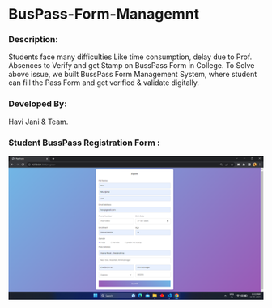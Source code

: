 # BusPass-Form-Managemnt

### Description:  
Students face many difficulties Like time consumption, delay due to Prof. Absences to Verify and get Stamp on BussPass Form in College. 
To Solve above issue, we built BussPass Form Management System, where student can fill the Pass Form and get verified & validate digitally.

### Developed By: 
Havi Jani & Team.

### Student BussPass Registration Form :
<img src="https://github.com/havi-jani/BusPass-Form-Managemnt/blob/397512063f8f5a2158023e3ccb104aa413156390/iamges/Registration%20Form.png">

